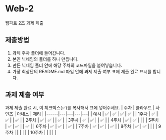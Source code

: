 # Web-2

웹파트 2조 과제 제출

## 제출방법

1. 과제 주차 폴더에 들어갑니다.
2. 본인 닉네임의 폴더를 하나 만듭니다.
3. 만든 닉네임 폴더 안에 해당 주차의 코드파일을 붙여넣습니다.
4. 가장 최상단의 README.md 파일 안에 과제 제출 여부 표에 제출 완료 표시를 합니다.

## 과제 제출 여부

과제 제출 완료 시, 이 체크박스(✅)를 복사해서 표에 넣어주세요.
| 주차 | 클라우드 | 사인즈 | 아녜스 | 제리 |
|------|---|---|---|---|
| 예시 | ✅ | ✅ | ✅ | ✅ |
| 1주차 | ✅ | ✅ | | ✅ |
| 2주차 | ✅ | ✅ | | ✅ |
| 3주차 | ✅ | ✅ | | ✅ |
| 4주차 | ✅ | ✅ | | |
| 5주차 | ✅ | ✅ | | ✅ |
| 6주차 | ✅ | ✅ | | ✅ |
| 7주차 | ✅ | ✅ | | ✅ |
| 8주차 | ✅ | ✅ | | |
| 9주차 | | | | |
| 10주차 | | | | |
